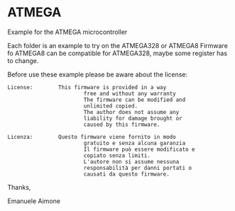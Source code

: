 # ATMEGA
Example for the ATMEGA microcontroller

Each folder is an example to try on the ATMEGA328 or ATMEGA8
Firmware fo ATMEGA8 can be compatible for ATMEGA328, maybe some register has to change.

Before use these example please be aware about the license:


	License:		This firmware is provided in a way
							free and without any warranty
							The firmware can be modified and
							unlimited copied.
							The author does not assume any
							liability for damage brought or
							caused by this firmware.
							
	Licenza:		Questo firmware viene fornito in modo 
							gratuito e senza alcuna garanzia
							Il firmware può essere modificato e 
							copiato senza limiti.
							L'autore non si assume nessuna 
							responsabilità per danni portati o
							causati da questo firmware.
              
Thanks,

Emanuele Aimone
